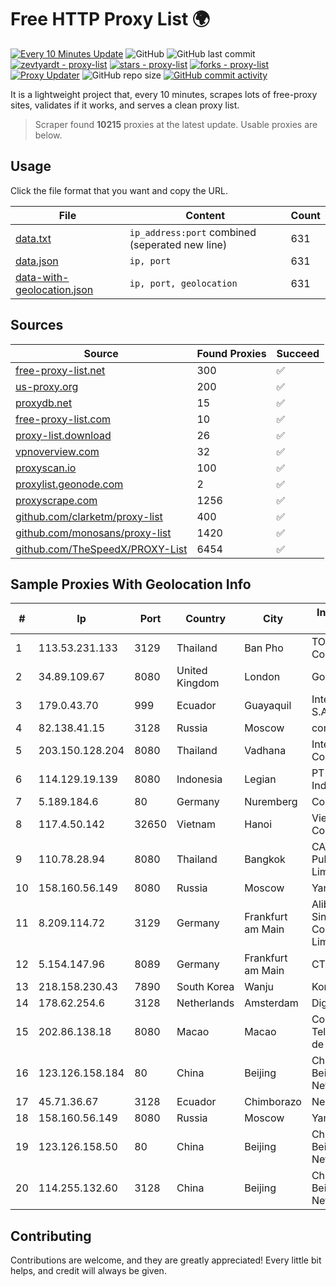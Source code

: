 
# Free HTTP Proxy List 🌍

[![Every 10 Minutes Update](https://github.com/mertguvencli/http-proxy-list/actions/workflows/main.yml/badge.svg?branch=main)](https://github.com/mertguvencli/http-proxy-list/actions/workflows/main.yml)
![GitHub](https://img.shields.io/github/license/mertguvencli/http-proxy-list)
![GitHub last commit](https://img.shields.io/github/last-commit/mertguvencli/http-proxy-list)
[![zevtyardt - proxy-list](https://img.shields.io/static/v1?label=zevtyardt&message=proxy-list&color=blue&logo=github)](https://github.com/zevtyardt/proxy-list "Go to GitHub repo")
[![stars - proxy-list](https://img.shields.io/github/stars/zevtyardt/proxy-list?style=social)](https://github.com/zevtyardt/proxy-list)
[![forks - proxy-list](https://img.shields.io/github/forks/zevtyardt/proxy-list?style=social)](https://github.com/zevtyardt/proxy-list)
[![Proxy Updater](https://github.com/zevtyardt/proxy-list/workflows/Proxy%20Updater/badge.svg)](https://github.com/zevtyardt/proxy-list/actions?query=workflow:"Proxy+Updater")
![GitHub repo size](https://img.shields.io/github/repo-size/zevtyardt/proxy-list)
[![GitHub commit activity](https://img.shields.io/github/commit-activity/m/zevtyardt/proxy-list?logo=commits)](https://github.com/zevtyardt/proxy-list/commits/main)

It is a lightweight project that, every 10 minutes, scrapes lots of free-proxy sites, validates if it works, and serves a clean proxy list.

> Scraper found **10215** proxies at the latest update. Usable proxies are below.

## Usage

Click the file format that you want and copy the URL.

|File|Content|Count|
|----|-------|-----|
|[data.txt](https://raw.githubusercontent.com/mertguvencli/http-proxy-list/main/proxy-list/data.txt)|`ip_address:port` combined (seperated new line)|631|
|[data.json](https://raw.githubusercontent.com/mertguvencli/http-proxy-list/main/proxy-list/data.json)|`ip, port`|631|
|[data-with-geolocation.json](https://raw.githubusercontent.com/mertguvencli/http-proxy-list/main/proxy-list/data-with-geolocation.json)|`ip, port, geolocation`|631|

## Sources

|Source|Found Proxies|Succeed|
|------|-------------|-------|
|[free-proxy-list.net](https://free-proxy-list.net)|300|✅|
|[us-proxy.org](https://www.us-proxy.org)|200|✅|
|[proxydb.net](http://proxydb.net)|15|✅|
|[free-proxy-list.com](https://free-proxy-list.com/?page=&port=&type%5B%5D=http&type%5B%5D=https&up_time=0&search=Search)|10|✅|
|[proxy-list.download](https://www.proxy-list.download/HTTP)|26|✅|
|[vpnoverview.com](https://vpnoverview.com/privacy/anonymous-browsing/free-proxy-servers)|32|✅|
|[proxyscan.io](https://www.proxyscan.io)|100|✅|
|[proxylist.geonode.com](https://proxylist.geonode.com/api/proxy-list?limit=300&page=1&sort_by=lastChecked&sort_type=desc&protocols=http,https)|2|✅|
|[proxyscrape.com](https://api.proxyscrape.com/v2/?request=displayproxies&protocol=http&timeout=10000&country=all&ssl=all&anonymity=all)|1256|✅|
|[github.com/clarketm/proxy-list](https://raw.githubusercontent.com/clarketm/proxy-list/master/proxy-list-raw.txt)|400|✅|
|[github.com/monosans/proxy-list](https://raw.githubusercontent.com/monosans/proxy-list/main/proxies/http.txt)|1420|✅|
|[github.com/TheSpeedX/PROXY-List](https://raw.githubusercontent.com/TheSpeedX/PROXY-List/master/http.txt)|6454|✅|


## Sample Proxies With Geolocation Info

|#|Ip|Port|Country|City|Internet Service Provider|
|-|--|----|-------|----|-------------------------|
|1|113.53.231.133|3129|Thailand|Ban Pho|TOT Public Company Limited|
|2|34.89.109.67|8080|United Kingdom|London|Google LLC|
|3|179.0.43.70|999|Ecuador|Guayaquil|Intercommerce S.A.|
|4|82.138.41.15|3128|Russia|Moscow|comcor.ru|
|5|203.150.128.204|8080|Thailand|Vadhana|Internet Thailand Company Ltd|
|6|114.129.19.139|8080|Indonesia|Legian|PT Hipernet Indodata|
|7|5.189.184.6|80|Germany|Nuremberg|Contabo GmbH|
|8|117.4.50.142|32650|Vietnam|Hanoi|Viettel Corporation|
|9|110.78.28.94|8080|Thailand|Bangkok|CAT Telecom Public Company Limited|
|10|158.160.56.149|8080|Russia|Moscow|Yandex.Cloud LLC|
|11|8.209.114.72|3129|Germany|Frankfurt am Main|Alibaba.com Singapore E-Commerce Private Limited|
|12|5.154.147.96|8089|Germany|Frankfurt am Main|CTE|
|13|218.158.230.43|7890|South Korea|Wanju|Korea Telecom|
|14|178.62.254.6|3128|Netherlands|Amsterdam|DigitalOcean, LLC|
|15|202.86.138.18|8080|Macao|Macao|Companhia de Telecomunicacoes de Macau|
|16|123.126.158.184|80|China|Beijing|China Unicom Beijing Province Network|
|17|45.71.36.67|3128|Ecuador|Chimborazo|Nedetel S.A.|
|18|158.160.56.149|8080|Russia|Moscow|Yandex.Cloud LLC|
|19|123.126.158.50|80|China|Beijing|China Unicom Beijing Province Network|
|20|114.255.132.60|3128|China|Beijing|China Unicom Beijing Province Network|



## Contributing

Contributions are welcome, and they are greatly appreciated! Every
little bit helps, and credit will always be given.

